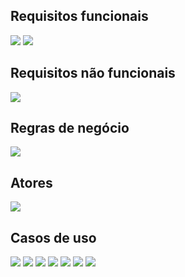 ## Requisitos funcionais
![](https://i.imgur.com/IVpeN7M.jpg)
![](https://i.imgur.com/Pv03Fxh.jpg)

## Requisitos não funcionais
![](https://i.imgur.com/kcPFv1n.jpg)

## Regras de negócio
![](https://i.imgur.com/rnpuTc4.jpg)

## Atores
![](https://i.imgur.com/wWg4Doc.jpg)

## Casos de uso
![](https://i.imgur.com/OSOQexy.jpg)
![](https://i.imgur.com/rTpoKDr.jpg)
![](https://i.imgur.com/oAnpwxk.jpg)
![](https://i.imgur.com/exhKDpC.jpg)
![](https://i.imgur.com/hrI23CW.jpg)
![](https://i.imgur.com/VdS9FI1.jpg)
![](https://i.imgur.com/k8bEU5Z.jpg)




